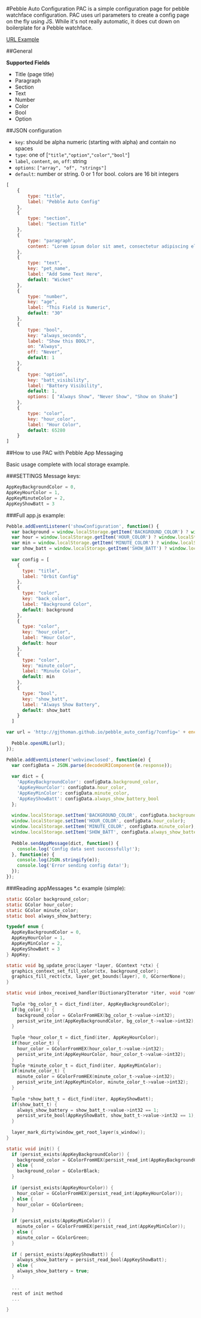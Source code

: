 #Pebble Auto Configuration
PAC is a simple configuration page for pebble watchface configuration. PAC uses url parameters to create a config page on the fly using JS. While it's not really automatic, it does cut down on boilerplate for a Pebble watchface.

[URL Example](http://gjthoman.github.io/pebble_auto_config/?config=%5B%7B%22type%22%3A%22title%22%2C%22label%22%3A%22Pebble%20Auto%20Config%22%7D%2C%7B%22type%22%3A%22paragraph%22%2C%22content%22%3A%22Lorem%20ipsum%20dolor%20sit%20amet%2C%20consectetur%20adipiscing%20elit.%20Aenean%20non%20nulla%20turpis.%20Fusce%20in%20imperdiet%20odio%2C%20vitae%20pulvinar%20arcu.%20Duis%20varius%20sem%20mi%2C%20sit%20amet%20euismod%20est%20hendrerit%20sagittis.%22%7D%2C%7B%22type%22%3A%22text%22%2C%22key%22%3A%22pet_name%22%2C%22label%22%3A%22Add%20Some%20Text%20Here%22%2C%22default%22%3A%22Wicket%22%7D%2C%7B%22type%22%3A%22number%22%2C%22key%22%3A%22age%22%2C%22label%22%3A%22This%20Field%20is%20Numeric%22%2C%22default%22%3A%2230%22%7D%2C%7B%22type%22%3A%22section%22%2C%22label%22%3A%22Section%20Title%22%7D%2C%7B%22type%22%3A%22bool%22%2C%22key%22%3A%22always_seconds%22%2C%22label%22%3A%22Show%20this%20BOOL%3F%22%2C%22on%22%3A%22Always%22%2C%22off%22%3A%22Never%22%2C%22default%22%3A1%7D%2C%7B%22type%22%3A%22option%22%2C%22key%22%3A%22batt_visibility%22%2C%22label%22%3A%22Battery%20Visibility%22%2C%22default%22%3A1%2C%22options%22%3A%5B%22Always%20Show%22%2C%22Never%20Show%22%2C%22Show%20on%20Shake%22%5D%7D%2C%7B%22type%22%3A%22color%22%2C%22key%22%3A%22hour_color%22%2C%22label%22%3A%22Hour%20Color%22%2C%22default%22%3A65280%7D%5D)

##General

**Supported Fields**

* Title (page title)
* Paragraph
* Section
* Text
* Number
* Color
* Bool
* Option
 
##JSON configuration

* `key`: should be alpha numeric (starting with alpha) and contain no spaces
* `type`: one of [`"title"`,`"option"`,`"color"`,`"bool"`]
* `label`, `content`, `on`, `off`: string
* `options`: `["array", "of", "strings"]`
* `default`: number or string. 0 or 1 for bool. colors are 16 bit integers

```javascript
[	
	{
		type: "title",
		label: "Pebble Auto Config"
	},
	{
		type: "section",
		label: "Section Title"
	},
	{
		type: "paragraph",
		content: "Lorem ipsum dolor sit amet, consectetur adipiscing elit. Aenean non nulla turpis. Fusce in imperdiet odio, vitae pulvinar arcu. Duis varius sem mi, sit amet euismod est hendrerit sagittis."
	},
	{
		type: "text",
		key: "pet_name",
		label: "Add Some Text Here",
		default: "Wicket"
	},
	{
		type: "number",
		key: "age",
		label: "This Field is Numeric",
		default: "30"
	},
	{
		type: "bool",
		key: "always_seconds",
		label: "Show this BOOL?",
		on: "Always",
		off: "Never",
		default: 1
	},
	{
		type: "option",
		key: "batt_visibility",
		label: "Battery Visibility",
		default: 1,
		options: [ "Always Show", "Never Show", "Show on Shake"]
	},
	{
		type: "color",
		key: "hour_color",
		label: "Hour Color",
		default: 65280
	}
]
```

##How to use PAC with Pebble App Messaging

Basic usage complete with local storage example.

###SETTINGS Message keys:

```c
AppKeyBackgroundColor = 0,
AppKeyHourColor = 1,
AppKeyMinuteColor = 2,
AppKeyShowBatt = 3
```

###Full app.js example:

```javascript
Pebble.addEventListener('showConfiguration', function() {
  var background = window.localStorage.getItem('BACKGROUND_COLOR') ? window.localStorage.getItem('BACKGROUND_COLOR') : 0;
  var hour = window.localStorage.getItem('HOUR_COLOR') ? window.localStorage.getItem('HOUR_COLOR') : 65280;
  var min = window.localStorage.getItem('MINUTE_COLOR') ? window.localStorage.getItem('MINUTE_COLOR') : 65280;
  var show_batt = window.localStorage.getItem('SHOW_BATT') ? window.localStorage.getItem('SHOW_BATT') : 1;
  
  var config = [  
    {
      type: "title",
      label: "Orbit Config"
    },
    {
      type: "color",
      key: "back_color",
      label: "Background Color",
      default: background
    },
    {
      type: "color",
      key: "hour_color",
      label: "Hour Color",
      default: hour
    },
    {
      type: "color",
      key: "minute_color",
      label: "Minute Color",
      default: min
    },
    {
      type: "bool",
      key: "show_batt",
      label: "Always Show Battery",
      default: show_batt
    }
  ]

var url = 'http://gjthoman.github.io/pebble_auto_config/?config=' + encodeURIComponent(JSON.stringify(config));
    
  Pebble.openURL(url);
});

Pebble.addEventListener('webviewclosed', function(e) {
  var configData = JSON.parse(decodeURIComponent(e.response));
  
  var dict = {
    'AppKeyBackgroundColor': configData.background_color,
    'AppKeyHourColor': configData.hour_color,
    'AppKeyMinColor': configData.minute_color,
    'AppKeyShowBatt': configData.always_show_battery_bool
  };
  
  window.localStorage.setItem('BACKGROUND_COLOR', configData.background_color);
  window.localStorage.setItem('HOUR_COLOR', configData.hour_color);
  window.localStorage.setItem('MINUTE_COLOR', configData.minute_color);
  window.localStorage.setItem('SHOW_BATT', configData.always_show_battery_bool);
  
  Pebble.sendAppMessage(dict, function() {
    console.log('Config data sent successfully!');
  }, function(e) {
    console.log(JSON.stringify(e));
    console.log('Error sending config data!');
  });
});

```

###Reading appMessages *.c example (simple):

```c
static GColor background_color;
static GColor hour_color;
static GColor minute_color;
static bool always_show_battery;

typedef enum {
  AppKeyBackgroundColor = 0,
  AppKeyHourColor = 1,
  AppKeyMinColor = 2,
  AppKeyShowBatt = 3
} AppKey;

static void bg_update_proc(Layer *layer, GContext *ctx) {
  graphics_context_set_fill_color(ctx, background_color);
  graphics_fill_rect(ctx, layer_get_bounds(layer), 0, GCornerNone);
}

static void inbox_received_handler(DictionaryIterator *iter, void *context) {
  
  Tuple *bg_color_t = dict_find(iter, AppKeyBackgroundColor);
  if(bg_color_t) {
    background_color = GColorFromHEX(bg_color_t->value->int32);
    persist_write_int(AppKeyBackgroundColor, bg_color_t->value->int32);
  }
  
  Tuple *hour_color_t = dict_find(iter, AppKeyHourColor);
  if(hour_color_t) {
    hour_color = GColorFromHEX(hour_color_t->value->int32);
    persist_write_int(AppKeyHourColor, hour_color_t->value->int32);
  }
  Tuple *minute_color_t = dict_find(iter, AppKeyMinColor);
  if(minute_color_t) {
    minute_color = GColorFromHEX(minute_color_t->value->int32);
    persist_write_int(AppKeyMinColor, minute_color_t->value->int32);
  }
  
  Tuple *show_batt_t = dict_find(iter, AppKeyShowBatt);
  if(show_batt_t) {
    always_show_battery = show_batt_t->value->int32 == 1;
    persist_write_bool(AppKeyShowBatt, show_batt_t->value->int32 == 1);
  }
  
  layer_mark_dirty(window_get_root_layer(s_window));
}

static void init() {
  if (persist_exists(AppKeyBackgroundColor)) {
    background_color = GColorFromHEX(persist_read_int(AppKeyBackgroundColor));    
  } else {
    background_color = GColorBlack;
  }
  
  if (persist_exists(AppKeyHourColor)) {
    hour_color = GColorFromHEX(persist_read_int(AppKeyHourColor));
  } else {
    hour_color = GColorGreen;
  }

  if (persist_exists(AppKeyMinColor)) {
    minute_color = GColorFromHEX(persist_read_int(AppKeyMinColor));
  } else {
    minute_color = GColorGreen;
  }
  
  if ( persist_exists(AppKeyShowBatt)) {
    always_show_battery = persist_read_bool(AppKeyShowBatt);
  } else {
    always_show_battery = true;
  }
  
  ...
  rest of init method
  ...

}
```



